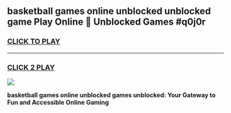 
## basketball games online unblocked unblocked game Play Online 👋 Unblocked Games #q0j0r
<h3>
<a href="https://premium.freeplayer.one?title=basketball_games_online_unblocked&ref=21F">CLICK TO PLAY</a></h3>
<hr>

<h3>
<a href="https://premium.freeplayer.one?title=basketball_games_online_unblocked&ref=21F">CLICK 2 PLAY</a>
  
</h3>

<a href="https://premium.freeplayer.one?title=basketball_games_online_unblocked&ref=21F/"><img src="https://clearcache.store/games.png"></a>


**basketball games online unblocked games unblocked: Your Gateway to Fun and Accessible Online Gaming**
